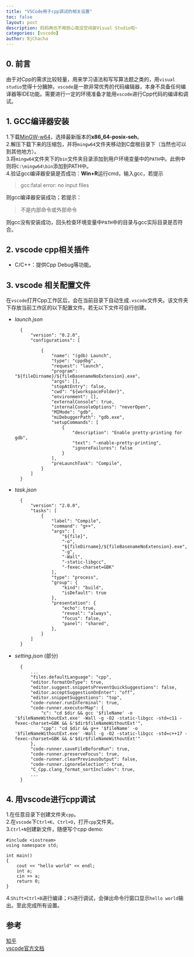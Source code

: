 ```yaml
---
title: "VSCode用于cpp调试的相关设置"
toc: false
layout: post
description: 妈妈再也不用担心我没空间装Visual Studio啦~
categories: [vscode]
author: BjChacha
---
```


## 0. 前言

由于对Cpp的需求比较轻量，用来学习语法和写写算法题之类的，用`visual studio`觉得十分臃肿。`vscode`是一款非常优秀的代码编辑器，本身不具备任何编译器等IDE功能。需要进行一定的环境准备才能用`vscode`进行Cpp代码的编译和调试。

## 1. GCC编译器安装
 
1.下载[MinGW-w64](https://sourceforge.net/projects/mingw-w64/files/)，选择最新版本的**x86_64-posix-seh**。    
2.解压下载下来的压缩包，并将`mingw64`文件夹移动到C盘根目录下（当然也可以到其他地方）。  
3.将`mingw64`文件夹下的`bin`文件夹目录添加到用户环境变量中的`PATH`中。此例中则将`C:\mingw64\bin`添加到PATH中。  
4.验证gcc编译器安装是否成功：**Win+R**运行cmd，输入gcc，若提示  

> gcc:fatal error: no input files

则gcc编译器安装成功；若提示：

> 不是内部命令或外部命令    

则gcc没有安装成功，回头检查环境变量中`PATH`中的目录与gcc实际目录是否符合。

## 2. vscode cpp相关插件

- C/C++：提供Cpp Debug等功能。

## 3. vscode 相关配置文件

在`vscode`打开Cpp工作区后，会在当前目录下自动生成`.vscode`文件夹。该文件夹下存放当前工作区的以下配置文件。若无以下文件可自行创建。

- *launch.json*   
  
        {
            "version": "0.2.0",
            "configurations": [
            
                {
                    "name": "(gdb) Launch",
                    "type": "cppdbg",
                    "request": "launch",
                    "program": "${fileDirname}/${fileBasenameNoExtension}.exe",
                    "args": [],
                    "stopAtEntry": false,
                    "cwd": "${workspaceFolder}",
                    "environment": [],
                    "externalConsole": true,
                    "internalConsoleOptions": "neverOpen",
                    "MIMode": "gdb",
                    "miDebuggerPath": "gdb.exe",
                    "setupCommands": [
                        {
                            "description": "Enable pretty-printing for gdb",
                            "text": "-enable-pretty-printing",
                            "ignoreFailures": false
                        }
                    ],
                    "preLaunchTask": "Compile",
                }
            ]
        }

- *task.json*

        {
            "version": "2.0.0",
            "tasks": [
                {
                    "label": "Compile",
                    "command": "g++",
                    "args": [
                        "${file}",
                        "-o",
                        "${fileDirname}/${fileBasenameNoExtension}.exe",
                        "-g",
                        "-Wall",
                        "-static-libgcc",
                        "-fexec-charset=GBK"
                    ],
                    "type": "process",
                    "group": {
                        "kind": "build",
                        "isDefault": true
                    },
                    "presentation": {
                        "echo": true,
                        "reveal": "always",
                        "focus": false,
                        "panel": "shared",
                    },
                }
            ]
        }


- *setting.json* (部分)

        {
            ...
            "files.defaultLanguage": "cpp",
            "editor.formatOnType": true,
            "editor.suggest.snippetsPreventQuickSuggestions": false,
            "editor.acceptSuggestionOnEnter": "off",
            "editor.snippetSuggestions": "top",
            "code-runner.runInTerminal": true,
            "code-runner.executorMap": {
                "c": "cd $dir && gcc '$fileName' -o '$fileNameWithoutExt.exe' -Wall -g -O2 -static-libgcc -std=c11 -fexec-charset=GBK && &'$dir$fileNameWithoutExt'",
                "cpp": "cd $dir && g++ '$fileName' -o '$fileNameWithoutExt.exe' -Wall -g -O2 -static-libgcc -std=c++17 -fexec-charset=GBK && &'$dir$fileNameWithoutExt'"
            },
            "code-runner.saveFileBeforeRun": true,
            "code-runner.preserveFocus": true,
            "code-runner.clearPreviousOutput": false,
            "code-runner.ignoreSelection": true,
            "C_Cpp.clang_format_sortIncludes": true,
            ...
        }

## 4. 用vscode进行cpp调试
1.在任意目录下创建文件夹`cpp`。     
2.在`vscode`下`Ctrl+K`、`Ctrl+O`，打开`cpp`文件夹。   
3.`Ctrl+N`创建新文件，随便写个cpp demo:

    #include <iostream>
    using namespace std;

    int main()
    {
        cout << "hello world" << endl;
        int a;
        cin >> a;
        return 0;
    }

4.`Shift+Ctrl+B`进行编译；`F5`进行调试，会弹出命令行窗口显示`hello world`输出。至此完成所有设置。

## 参考
[知乎](https://www.zhihu.com/question/30315894)  
[vscode官方文档](https://code.visualstudio.com/docs/cpp/config-mingw)
